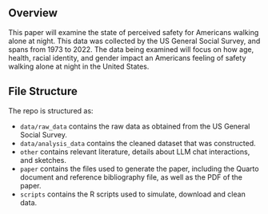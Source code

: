 ## Overview

This paper will examine the state of perceived safety for Americans walking alone at night. This data was collected by the US General Social Survey, and spans from 1973 to 2022. The data being examined will focus on how age, health, racial identity, and gender impact an Americans feeling of safety walking alone at night in the United States. 

## File Structure

The repo is structured as: 

-   `data/raw_data` contains the raw data as obtained from the  US General Social Survey.
-   `data/analysis_data` contains the cleaned dataset that was constructed.
-   `other` contains relevant literature, details about LLM chat interactions, and sketches.
-   `paper` contains the files used to generate the paper, including the Quarto document and reference bibliography file, as well as the PDF of the paper. 
-   `scripts` contains the R scripts used to simulate, download and clean data.


